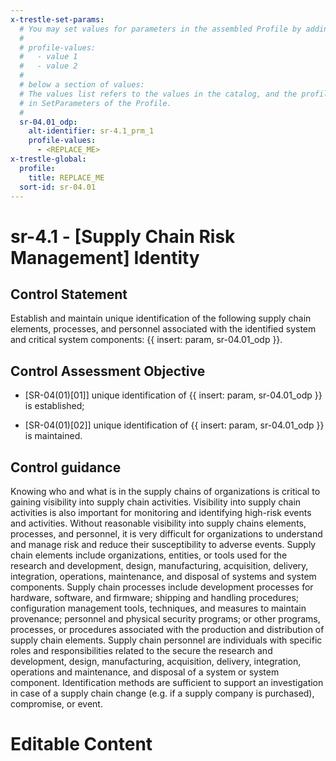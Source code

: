 ```yaml
---
x-trestle-set-params:
  # You may set values for parameters in the assembled Profile by adding
  #
  # profile-values:
  #   - value 1
  #   - value 2
  #
  # below a section of values:
  # The values list refers to the values in the catalog, and the profile-values represent values
  # in SetParameters of the Profile.
  #
  sr-04.01_odp:
    alt-identifier: sr-4.1_prm_1
    profile-values:
      - <REPLACE_ME>
x-trestle-global:
  profile:
    title: REPLACE_ME
  sort-id: sr-04.01
---
```


# sr-4.1 - \[Supply Chain Risk Management\] Identity

## Control Statement

Establish and maintain unique identification of the following supply chain elements, processes, and personnel associated with the identified system and critical system components: {{ insert: param, sr-04.01_odp }}.

## Control Assessment Objective

- \[SR-04(01)[01]\] unique identification of {{ insert: param, sr-04.01_odp }} is established;

- \[SR-04(01)[02]\] unique identification of {{ insert: param, sr-04.01_odp }} is maintained.

## Control guidance

Knowing who and what is in the supply chains of organizations is critical to gaining visibility into supply chain activities. Visibility into supply chain activities is also important for monitoring and identifying high-risk events and activities. Without reasonable visibility into supply chains elements, processes, and personnel, it is very difficult for organizations to understand and manage risk and reduce their susceptibility to adverse events. Supply chain elements include organizations, entities, or tools used for the research and development, design, manufacturing, acquisition, delivery, integration, operations, maintenance, and disposal of systems and system components. Supply chain processes include development processes for hardware, software, and firmware; shipping and handling procedures; configuration management tools, techniques, and measures to maintain provenance; personnel and physical security programs; or other programs, processes, or procedures associated with the production and distribution of supply chain elements. Supply chain personnel are individuals with specific roles and responsibilities related to the secure the research and development, design, manufacturing, acquisition, delivery, integration, operations and maintenance, and disposal of a system or system component. Identification methods are sufficient to support an investigation in case of a supply chain change (e.g. if a supply company is purchased), compromise, or event.

# Editable Content

<!-- Make additions and edits below -->
<!-- The above represents the contents of the control as received by the profile, prior to additions. -->
<!-- If the profile makes additions to the control, they will appear below. -->
<!-- The above markdown may not be edited but you may edit the content below, and/or introduce new additions to be made by the profile. -->
<!-- If there is a yaml header at the top, parameter values may be edited. Use --set-parameters to incorporate the changes during assembly. -->
<!-- The content here will then replace what is in the profile for this control, after running profile-assemble. -->
<!-- The current profile has no added parts for this control, but you may add new ones here. -->
<!-- Each addition must have a heading either of the form ## Control my_addition_name -->
<!-- or ## Part a. (where the a. refers to one of the control statement labels.) -->
<!-- "## Control" parts are new parts added after the statement part. -->
<!-- "## Part" parts are new parts added into the top-level statement part with that label. -->
<!-- Subparts may be added with nested hash levels of the form ### My Subpart Name -->
<!-- underneath the parent ## Control or ## Part being added -->
<!-- See https://ibm.github.io/compliance-trestle/tutorials/ssp_profile_catalog_authoring/ssp_profile_catalog_authoring for guidance. -->
